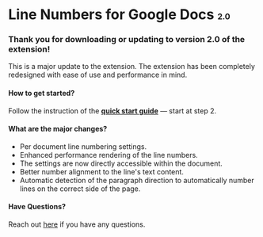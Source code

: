 # Line Numbers for Google Docs <small>2.0</small>

### Thank you for downloading or updating to version 2.0 of the extension!

This is a major update to the extension. The extension has been completely redesigned with ease of use and performance in mind.

#### How to get started?

Follow the instruction of the **[quick start guide](http://localhost:3000/#/quickstart?id=_2-open-your-favorite-google-docs-file)** — start at step 2.

#### What are the major changes?

- Per document line numbering settings.
- Enhanced performance rendering of the line numbers.
- The settings are now directly accessible within the document.
- Better number alignment to the line's text content.
- Automatic detection of the paragraph direction to automatically number lines on the correct side of the page.

#### Have Questions?

Reach out [here](contact.md) if you have any questions.

<style>
    h1 small {
        font-size: 1rem;
    }

    .markdown-section h4 {
        margin-bottom: 0;
    }
</style>